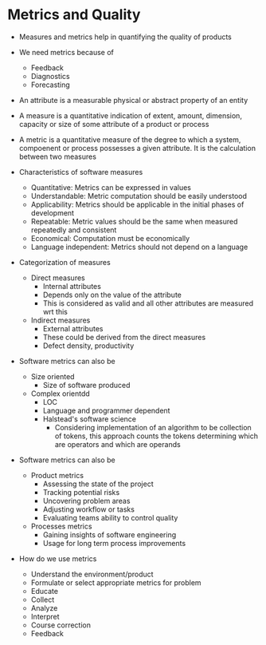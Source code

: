 # Metrics and Quality

- Measures and metrics help in quantifying the quality of products

- We need metrics because of
  - Feedback
  - Diagnostics
  - Forecasting

- An attribute is a measurable physical or abstract property of an entity

- A measure is a quantitative indication of extent, amount, dimension, capacity or size of some attribute of a product or process

- A metric is a quantitative measure of the degree to which a system, compoenent or process possesses a given attribute. It is the calculation between two measures

- Characteristics of software measures
  - Quantitative: Metrics can be expressed in values
  - Understandable: Metric computation should be easily understood
  - Applicability: Metrics should be applicable in the initial phases of development
  - Repeatable: Metric values should be the same when measured repeatedly and consistent
  - Economical: Computation must be economically
  - Language independent: Metrics should not depend on a language

- Categorization of measures
  - Direct measures
    - Internal attributes
    - Depends only on the value of the attribute
    - This is considered as valid and all other attributes are measured wrt this
  - Indirect measures
    - External attributes
    - These could be derived from the direct measures
    - Defect density, productivity

- Software metrics can also be
  - Size oriented
    - Size of software produced
  - Complex orientdd
    - LOC
    - Language and programmer dependent
    - Halstead's software science
      - Considering implementation of an algorithm to be collection of tokens, this approach counts the tokens determining which are operators and which are operands

- Software metrics can also be 
  - Product metrics
    - Assessing the state of the project
    - Tracking potential risks
    - Uncovering problem areas
    - Adjusting workflow or tasks
    - Evaluating teams ability to control quality
  - Processes metrics
    - Gaining insights of software engineering
    - Usage for long term process improvements

- How do we use metrics
  - Understand the environment/product
  - Formulate or select appropriate metrics for problem
  - Educate
  - Collect
  - Analyze
  - Interpret
  - Course correction
  - Feedback